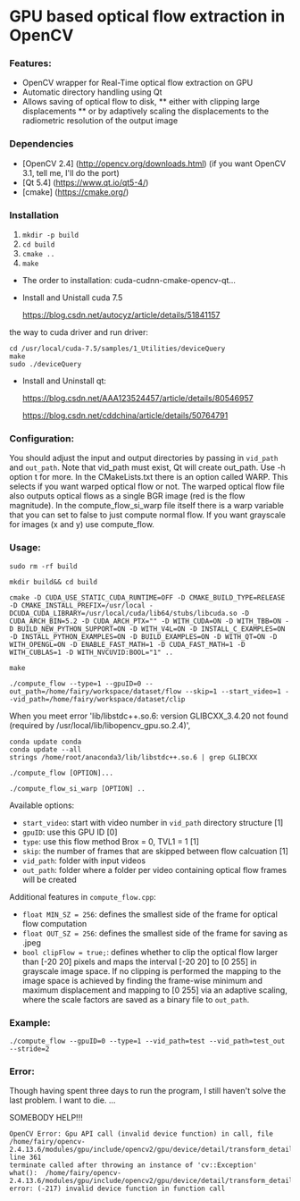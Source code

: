 GPU based optical flow extraction in OpenCV
====================
### Features:
* OpenCV wrapper for Real-Time optical flow extraction on GPU
* Automatic directory handling using Qt
* Allows saving of optical flow to disk, 
** either with clipping large displacements 
** or by adaptively scaling the displacements to the radiometric resolution of the output image

### Dependencies
* [OpenCV 2.4] (http://opencv.org/downloads.html) (if you want OpenCV 3.1, tell me, I'll do the port)
* [Qt 5.4] (https://www.qt.io/qt5-4/)
* [cmake] (https://cmake.org/)

### Installation
1. `mkdir -p build`
2. `cd build`
3. `cmake ..`
4. `make`

* The order to installation: cuda-cudnn-cmake-opencv-qt...

- Install and Unistall cuda 7.5

  https://blog.csdn.net/autocyz/article/details/51841157


the way to cuda driver and run driver:
```
cd /usr/local/cuda-7.5/samples/1_Utilities/deviceQuery 
make 
sudo ./deviceQuery
```


- Install and Uninstall qt: 

  https://blog.csdn.net/AAA123524457/article/details/80546957

  https://blog.csdn.net/cddchina/article/details/50764791



### Configuration:
You should adjust the input and output directories by passing in `vid_path` and `out_path`. Note that vid_path must exist, Qt will create out_path. Use -h option t for more.
In the CMakeLists.txt there is an option called WARP. This selects if you want warped optical flow or not. The warped optical flow file also outputs optical flows as a single BGR image (red is the flow magnitude). In the compute_flow_si_warp file itself there is a warp variable that you can set to false to just compute normal flow. If you want grayscale for images (x and y) use compute_flow.

### Usage:


```
sudo rm -rf build

mkdir build&& cd build

cmake -D CUDA_USE_STATIC_CUDA_RUNTIME=OFF -D CMAKE_BUILD_TYPE=RELEASE -D CMAKE_INSTALL_PREFIX=/usr/local -DCUDA_CUDA_LIBRARY=/usr/local/cuda/lib64/stubs/libcuda.so -D CUDA_ARCH_BIN=5.2 -D CUDA_ARCH_PTX="" -D WITH_CUDA=ON -D WITH_TBB=ON -D BUILD_NEW_PYTHON_SUPPORT=ON -D WITH_V4L=ON -D INSTALL_C_EXAMPLES=ON -D INSTALL_PYTHON_EXAMPLES=ON -D BUILD_EXAMPLES=ON -D WITH_QT=ON -D WITH_OPENGL=ON -D ENABLE_FAST_MATH=1 -D CUDA_FAST_MATH=1 -D WITH_CUBLAS=1 -D WITH_NVCUVID:BOOL="1" ..

make

./compute_flow --type=1 --gpuID=0 --out_path=/home/fairy/workspace/dataset/flow --skip=1 --start_video=1 --vid_path=/home/fairy/workspace/dataset/clip

```

When you meet error 'lib/libstdc++.so.6: version GLIBCXX_3.4.20 not found (required by /usr/local/lib/libopencv_gpu.so.2.4)',
```
conda update conda  
conda update --all 
strings /home/root/anaconda3/lib/libstdc++.so.6 | grep GLIBCXX 
```


```
./compute_flow [OPTION]...
```
```
./compute_flow_si_warp [OPTION] ..
```

Available options:
* `start_video`: start with video number in `vid_path` directory structure [1]
* `gpuID`: use this GPU ID [0]
* `type`: use this flow method Brox = 0, TVL1 = 1 [1] 
* `skip`: the number of frames that are skipped between flow calcuation [1]
* `vid_path`: folder with input videos
* `out_path`: folder where a folder per video containing optical flow frames will be created

Additional features in `compute_flow.cpp`:
* `float MIN_SZ = 256`: defines the smallest side of the frame for optical flow computation
* `float OUT_SZ = 256`: defines the smallest side of the frame for saving as .jpeg 
* `bool clipFlow = true;`: defines whether to clip the optical flow larger than [-20 20] pixels and maps the interval [-20 20] to  [0 255] in grayscale image space. If no clipping is performed the mapping to the image space is achieved by finding the frame-wise minimum and maximum displacement and mapping to [0 255] via an adaptive scaling, where the scale factors are saved as a binary file to `out_path`.

### Example:
```
./compute_flow --gpuID=0 --type=1 --vid_path=test --vid_path=test_out --stride=2
```


### Error:
  Though having spent three days to run the program, I still haven't solve the last problem. I want to die. ...
  
  SOMEBODY HELP!!!
  ```
  OpenCV Error: Gpu API call (invalid device function) in call, file /home/fairy/opencv-2.4.13.6/modules/gpu/include/opencv2/gpu/device/detail/transform_detail.hpp, line 361
terminate called after throwing an instance of 'cv::Exception'
  what():  /home/fairy/opencv-2.4.13.6/modules/gpu/include/opencv2/gpu/device/detail/transform_detail.hpp:361: error: (-217) invalid device function in function call
  ```
 
